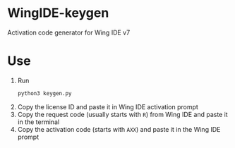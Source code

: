# WingIDE-keygen

Activation code generator for Wing IDE v7

# Use

1. Run 
    ```sh
    python3 keygen.py
    ```
1. Copy the license ID and paste it in Wing IDE activation prompt
1. Copy the request code (usually starts with `R`) from Wing IDE and paste it in the terminal
1. Copy the activation code (starts with `AXX`) and paste it in the Wing IDE prompt
